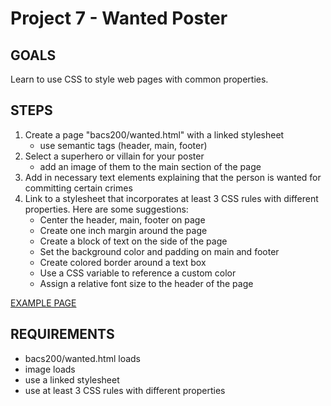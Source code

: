 # Project 7 - Wanted Poster

## GOALS

Learn to use CSS to style web pages with common properties.

## STEPS

1. Create a page "bacs200/wanted.html" with a linked stylesheet
    * use semantic tags (header, main, footer)
2. Select a superhero or villain for your poster
    * add an image of them to the main section of the page
3. Add in necessary text elements explaining that the person is wanted for committing certain crimes
4. Link to a stylesheet that incorporates at least 3 CSS rules with different properties.  Here are some suggestions:
    * Center the header, main, footer on page
    * Create one inch margin around the page
    * Create a block of text on the side of the page
    * Set the background color and padding on main and footer
    * Create colored border around a text box
    * Use a CSS variable to reference a custom color
    * Assign a relative font size to the header of the page

[EXAMPLE PAGE](https://sanchez-s.github.io/bacs200/wanted.html)

## REQUIREMENTS

* bacs200/wanted.html loads
* image loads
* use a linked stylesheet
* use at least 3 CSS rules with different properties

